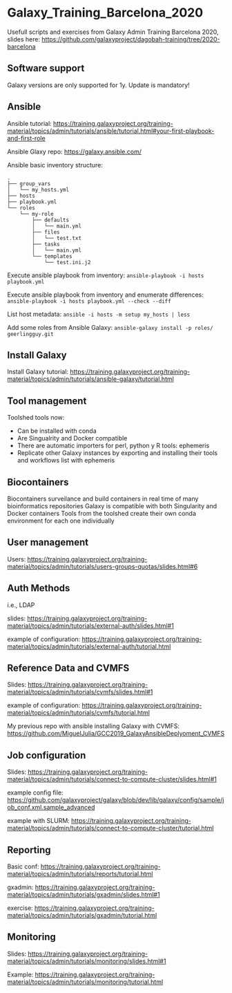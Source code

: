 # Galaxy_Training_Barcelona_2020
Usefull scripts and exercises from Galaxy Admin Training Barcelona 2020, slides here: https://github.com/galaxyproject/dagobah-training/tree/2020-barcelona


## Software support
Galaxy versions are only supported for 1y. Update is mandatory!


## Ansible
Ansible tutorial:  https://training.galaxyproject.org/training-material/topics/admin/tutorials/ansible/tutorial.html#your-first-playbook-and-first-role

Ansible Glaxy repo:  https://galaxy.ansible.com/


Ansible basic inventory structure:
```
.
├── group_vars
│   └── my_hosts.yml
├── hosts
├── playbook.yml
└── roles
    └── my-role
        ├── defaults
        │   └── main.yml
        ├── files
        │   └── test.txt
        ├── tasks
        │   └── main.yml
        └── templates
            └── test.ini.j2
```

Execute ansible playbook from inventory:
```ansible-playbook -i hosts playbook.yml```


Execute ansible playbook from inventory and enumerate differences:
```ansible-playbook -i hosts playbook.yml --check --diff```


List host metadata:
```ansible -i hosts -m setup my_hosts | less```


Add some roles from Ansible Galaxy:
```ansible-galaxy install -p roles/ geerlingguy.git```


## Install Galaxy
Install Galaxy tutorial:
https://training.galaxyproject.org/training-material/topics/admin/tutorials/ansible-galaxy/tutorial.html


## Tool management
Toolshed tools now:
* Can be installed with conda
* Are Singualrity and Docker compatible
* There are automatic importers for perl, python y R tools:   ephemeris
* Replicate other Galaxy instances by exporting and installing their tools and workflows list with ephemeris


## Biocontainers
Biocontainers surveilance and build containers in real time of many bioinformatics repositories
Galaxy is compatible with both Singularity and Docker containers
Tools from the toolshed create their own conda environment for each one individually


## User management
Users:  https://training.galaxyproject.org/training-material/topics/admin/tutorials/users-groups-quotas/slides.html#6


## Auth Methods
i.e., LDAP

slides: https://training.galaxyproject.org/training-material/topics/admin/tutorials/external-auth/slides.html#1

example of configuration: https://training.galaxyproject.org/training-material/topics/admin/tutorials/external-auth/tutorial.html


## Reference Data and CVMFS
Slides: https://training.galaxyproject.org/training-material/topics/admin/tutorials/cvmfs/slides.html#1

example of configuration: https://training.galaxyproject.org/training-material/topics/admin/tutorials/cvmfs/tutorial.html

My previous repo with ansible installing Galaxy with CVMFS: https://github.com/MiguelJulia/GCC2019_GalaxyAnsibleDeplyoment_CVMFS


## Job configuration
Slides: https://training.galaxyproject.org/training-material/topics/admin/tutorials/connect-to-compute-cluster/slides.html#1

example config file: https://github.com/galaxyproject/galaxy/blob/dev/lib/galaxy/config/sample/job_conf.xml.sample_advanced 

example with SLURM: https://training.galaxyproject.org/training-material/topics/admin/tutorials/connect-to-compute-cluster/tutorial.html


## Reporting
Basic conf: https://training.galaxyproject.org/training-material/topics/admin/tutorials/reports/tutorial.html

gxadmin: https://training.galaxyproject.org/training-material/topics/admin/tutorials/gxadmin/slides.html#1

exercise: https://training.galaxyproject.org/training-material/topics/admin/tutorials/gxadmin/tutorial.html


## Monitoring
Slides: https://training.galaxyproject.org/training-material/topics/admin/tutorials/monitoring/slides.html#1

Example: https://training.galaxyproject.org/training-material/topics/admin/tutorials/monitoring/tutorial.html

